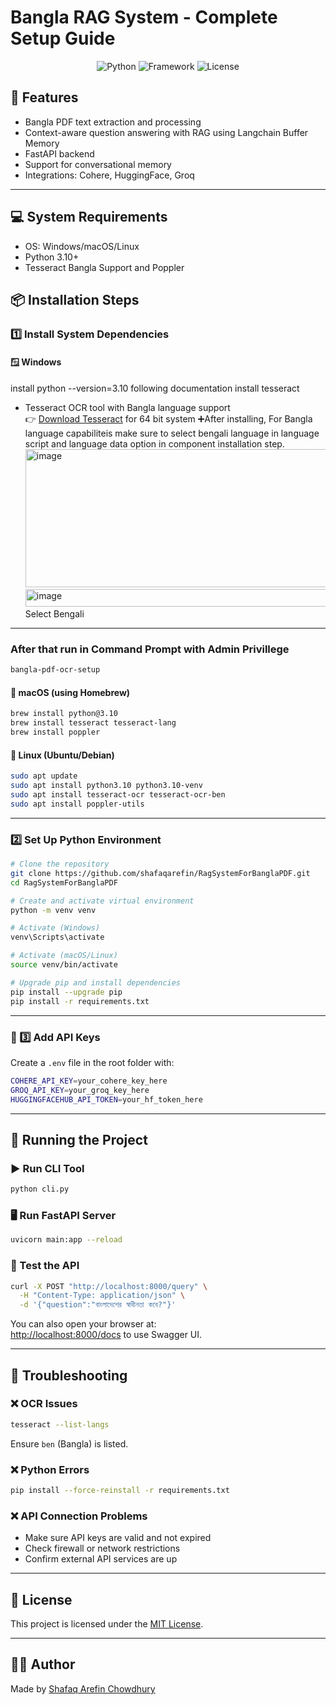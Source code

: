 # Bangla RAG System - Complete Setup Guide

<div align="center">
  <img src="https://img.shields.io/badge/Python-3.10%2B-blue" alt="Python">
  <img src="https://img.shields.io/badge/Framework-FastAPI-green" alt="Framework">
  <img src="https://img.shields.io/badge/License-MIT-yellow" alt="License">
</div>

## 🔧 Features
- Bangla PDF text extraction and processing
- Context-aware question answering with RAG using Langchain Buffer Memory
- FastAPI backend
- Support for conversational memory
- Integrations: Cohere, HuggingFace, Groq

---

## 💻 System Requirements
- OS: Windows/macOS/Linux
- Python 3.10+
- Tesseract Bangla Support and Poppler

## 📦 Installation Steps

### 1️⃣ Install System Dependencies

#### 🪟 Windows 
install python --version=3.10 following documentation
install tesseract 
- Tesseract OCR tool with Bangla language support  
  👉 [Download Tesseract](tesseract-ocr-w64-setup-5.5.0.20241111.exe)  for 64 bit system
  ➕After installing, For Bangla language capabiliteis  make sure to select bengali language in language script and language data option in component installation step.
  <img width="638" height="221" alt="image" src="https://github.com/user-attachments/assets/a415ddeb-be7f-481e-965c-4108abb51e94" />
  <img width="520" height="28" alt="image" src="https://github.com/user-attachments/assets/3780c01e-4a50-41b3-9f20-6295dac6a252" />
  Select Bengali 
---

### After that run in Command Prompt with Admin Privillege
```bash
bangla-pdf-ocr-setup
```


#### 🍎 macOS (using Homebrew)
```bash
brew install python@3.10
brew install tesseract tesseract-lang
brew install poppler
```

#### 🐧 Linux (Ubuntu/Debian)
```bash
sudo apt update
sudo apt install python3.10 python3.10-venv
sudo apt install tesseract-ocr tesseract-ocr-ben
sudo apt install poppler-utils
```

---

### 2️⃣ Set Up Python Environment

```bash
# Clone the repository
git clone https://github.com/shafaqarefin/RagSystemForBanglaPDF.git
cd RagSystemForBanglaPDF

# Create and activate virtual environment
python -m venv venv

# Activate (Windows)
venv\Scripts\activate

# Activate (macOS/Linux)
source venv/bin/activate

# Upgrade pip and install dependencies
pip install --upgrade pip
pip install -r requirements.txt
```

---

### 🔐 3️⃣ Add API Keys

Create a `.env` file in the root folder with:

```bash
COHERE_API_KEY=your_cohere_key_here
GROQ_API_KEY=your_groq_key_here
HUGGINGFACEHUB_API_TOKEN=your_hf_token_here
```

---

## 🚀 Running the Project

### ▶️ Run CLI Tool
```bash
python cli.py
```

### 🖥️ Run FastAPI Server
```bash
uvicorn main:app --reload
```

### 🔎 Test the API
```bash
curl -X POST "http://localhost:8000/query" \
  -H "Content-Type: application/json" \
  -d '{"question":"বাংলাদেশের স্বাধীনতা কবে?"}'
```

You can also open your browser at:  
[http://localhost:8000/docs](http://localhost:8000/docs) to use Swagger UI.

---

## 🧯 Troubleshooting

### ❌ OCR Issues
```bash
tesseract --list-langs
```
Ensure `ben` (Bangla) is listed.

### ❌ Python Errors
```bash
pip install --force-reinstall -r requirements.txt
```

### ❌ API Connection Problems
- Make sure API keys are valid and not expired
- Check firewall or network restrictions
- Confirm external API services are up

---

## 📄 License
This project is licensed under the [MIT License](LICENSE).

---

## 👨‍💻 Author
Made by [Shafaq Arefin Chowdhury](https://github.com/shafaqarefin)

